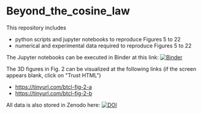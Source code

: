 # Beyond_the_cosine_law
This repository includes 
- python scripts and jupyter notebooks to reproduce Figures 5 to 22 
- numerical and experimental data required to reproduce Figures 5 to 22 

The Jupyter notebooks can be executed in Binder at this link: [![Binder](https://mybinder.org/badge_logo.svg)](https://mybinder.org/v2/gh/sTamaroTum/Beyond_the_cosine_law/v2.0)

The 3D figures in Fig. 2 can be visualized at the following links (if the screen appears blank, click on "Trust HTML")
- https://tinyurl.com/btcl-fig-2-a
- https://tinyurl.com/btcl-fig-2-b

All data is also stored in Zenodo here: [![DOI](https://zenodo.org/badge/DOI/10.5281/zenodo.10974493.svg)](https://doi.org/10.5281/zenodo.10974493)

